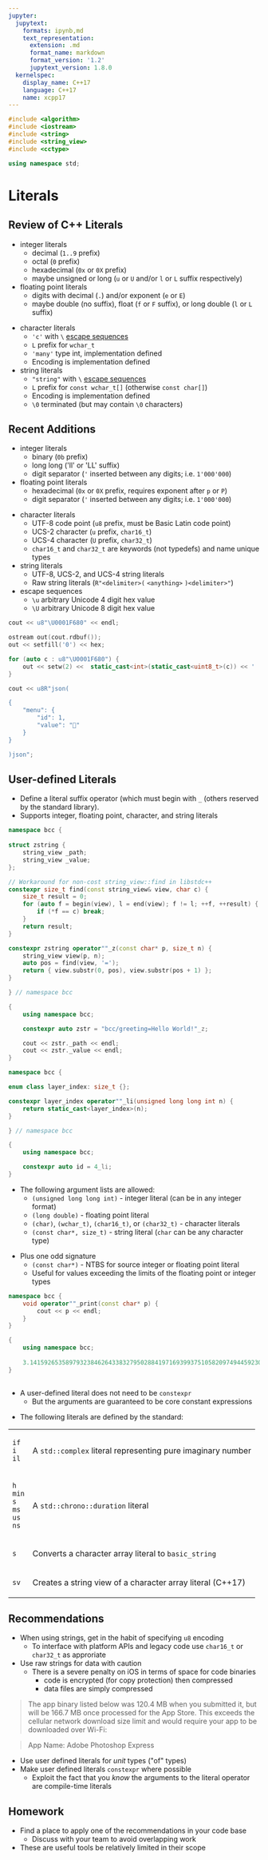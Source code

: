 ```yaml
---
jupyter:
  jupytext:
    formats: ipynb,md
    text_representation:
      extension: .md
      format_name: markdown
      format_version: '1.2'
      jupytext_version: 1.8.0
  kernelspec:
    display_name: C++17
    language: C++17
    name: xcpp17
---
```


```c++ slideshow={"slide_type": "skip"}
#include <algorithm>
#include <iostream>
#include <string>
#include <string_view>
#include <cctype>

using namespace std;
```

<!-- #region slideshow={"slide_type": "slide"} -->
# Literals
<!-- #endregion -->

<!-- #region slideshow={"slide_type": "slide"} -->
## Review of C++ Literals
- integer literals
    - decimal (`1..9` prefix)
    - octal (`0` prefix)
    - hexadecimal (`0x` or `0X` prefix)
    - maybe unsigned or long (`u` or `U` and/or `l` or `L` suffix respectively)
- floating point literals
    - digits with decimal (`.`) and/or exponent (`e` or `E`)
    - maybe double (no suffix), float (`f` or `F` suffix), or long double (`l` or `L` suffix)
<!-- #endregion -->

<!-- #region slideshow={"slide_type": "slide"} -->
- character literals
    - `'c'` with `\` [escape sequences](http://en.cppreference.com/w/cpp/language/escape) 
    - `L` prefix for `wchar_t`
    - `'many'` type int, implementation defined
    - Encoding is implementation defined
- string literals
    - `"string"` with `\` [escape sequences](http://en.cppreference.com/w/cpp/language/escape)
    - `L` prefix for `const wchar_t[]` (otherwise `const char[]`)
    - Encoding is implementation defined
    - `\0` terminated (but may contain `\0` characters)
<!-- #endregion -->

<!-- #region slideshow={"slide_type": "slide"} -->
## Recent Additions
- integer literals
    - binary (`0b` prefix)
    - long long ('ll' or 'LL' suffix)
    - digit separator (`'` inserted between any digits; i.e. `1'000'000`)
- floating point literals
    - hexadecimal (`0x` or `0X` prefix, requires exponent after `p` or `P`)
    - digit separator (`'` inserted between any digits; i.e. `1'000'000`)
<!-- #endregion -->

<!-- #region slideshow={"slide_type": "slide"} -->
- character literals
    - UTF-8 code point (`u8` prefix, must be Basic Latin code point)
    - UCS-2 character (`u` prefix, `char16_t`)
    - UCS-4 character (`U` prefix, `char32_t`)
    - `char16_t` and `char32_t` are keywords (not typedefs) and name unique types
- string literals
    - UTF-8, UCS-2, and UCS-4 string literals
    - Raw string literals (`R"<delimiter>(` `<anything>` `)<delimiter>"`)
- escape sequences
    - `\u` arbitrary Unicode 4 digit hex value
    - `\U` arbitrary Unicode 8 digit hex value
<!-- #endregion -->

```c++ slideshow={"slide_type": "fragment"}
cout << u8"\U0001F680" << endl;
```

```c++ slideshow={"slide_type": "slide"}
ostream out(cout.rdbuf());
out << setfill('0') << hex;

for (auto c : u8"\U0001F680") {
    out << setw(2) <<  static_cast<int>(static_cast<uint8_t>(c)) << ' ';
}
```

```c++ slideshow={"slide_type": "slide"}
cout << u8R"json(

{
    "menu": {
        "id": 1,
        "value": "🚀"
    }
}

)json";
```

<!-- #region slideshow={"slide_type": "slide"} -->
## User-defined Literals
- Define a literal suffix operator (which must begin with `_` (others reserved by the standard library).
- Supports integer, floating point, character, and string literals
<!-- #endregion -->

```c++ slideshow={"slide_type": "fragment"}
namespace bcc {
    
struct zstring {
    string_view _path;
    string_view _value;
};

// Workaround for non-cost string_view::find in libstdc++
constexpr size_t find(const string_view& view, char c) {
    size_t result = 0;
    for (auto f = begin(view), l = end(view); f != l; ++f, ++result) {
        if (*f == c) break;
    }
    return result;
}

constexpr zstring operator""_z(const char* p, size_t n) {
    string_view view(p, n);
    auto pos = find(view, '=');
    return { view.substr(0, pos), view.substr(pos + 1) };
}

} // namespace bcc
```

```c++ slideshow={"slide_type": "slide"}
{
    using namespace bcc;

    constexpr auto zstr = "bcc/greeting=Hello World!"_z;

    cout << zstr._path << endl;
    cout << zstr._value << endl;
}
```

```c++ slideshow={"slide_type": "slide"}
namespace bcc {

enum class layer_index: size_t {};

constexpr layer_index operator""_li(unsigned long long int n) {
    return static_cast<layer_index>(n);
}

} // namespace bcc
```

```c++ slideshow={"slide_type": "fragment"}
{
    using namespace bcc;

    constexpr auto id = 4_li;
}
```

<!-- #region slideshow={"slide_type": "slide"} -->
- The following argument lists are allowed:
    - `(unsigned long long int)` - integer literal (can be in any integer format)
    - `(long double)` - floating point literal
    - `(char)`, `(wchar_t)`, `(char16_t)`, or `(char32_t)` - character literals
    - `(const char*, size_t)` - string literal (`char` can be any character type)
<!-- #endregion -->

<!-- #region slideshow={"slide_type": "fragment"} -->
- Plus one odd signature
    - `(const char*)` - NTBS for source integer or floating point literal
    - Useful for values exceeding the limits of the floating point or integer types
<!-- #endregion -->

```c++ slideshow={"slide_type": "slide"}
namespace bcc {
    void operator""_print(const char* p) {
        cout << p << endl;
    }
}
```

```c++ slideshow={"slide_type": "fragment"}
{
    using namespace bcc;
    
    3.14159265358979323846264338327950288419716939937510582097494459230781640628620899862803482534211706798214808651328230664709384460955058223172535940812848111745028410270193852110555964462294895493038196_print;
}
    
```

<!-- #region slideshow={"slide_type": "slide"} -->
- A user-defined literal does not need to be `constexpr`
    - But the arguments are guaranteed to be core constant expressions
<!-- #endregion -->

<!-- #region slideshow={"slide_type": "slide"} -->
- The following literals are defined by the standard:
<table>
    <tr>
        <td><p align="left">
            <code>if</code><br>
            <code>i</code><br>
            <code>il</code>
        </p></td>
        <td><p align="left">
            A <code>std::complex</code> literal representing pure imaginary number
        </p></td>
    </tr>
    <tr>
        <td><p align="left">
            <code>h</code><br>
            <code>min</code><br>
            <code>s</code><br>
            <code>ms</code><br>
            <code>us</code><br>
            <code>ns</code>
        </p></td>
        <td><p align="left">
            A <code>std::chrono::duration</code> literal
        </p></td>
    </tr>
    <tr>
        <td><p align="left">
            <code>s</code>
        </p></td>
        <td><p align="left">
            Converts a character array literal to <code>basic_string</code>
        </p></td>
    </tr>
    <tr>
        <td><p align="left">
            <code>sv</code>
        </p></td>
        <td><p align="left">
            Creates a string view of a character array literal (C++17)
        </p></td>
    </tr>
</table>
<!-- #endregion -->

<!-- #region slideshow={"slide_type": "slide"} -->
## Recommendations
- When using strings, get in the habit of specifying `u8` encoding
    - To interface with platform APIs and legacy code use `char16_t` or `char32_t` as approriate
- Use raw strings for data with caution
    - There is a severe penalty on iOS in terms of space for code binaries
        - code is encrypted (for copy protection) then compressed
        - data files are simply compressed
        
> The app binary listed below was 120.4 MB when you submitted it, but will be 166.7 MB once processed for the App Store. This exceeds the cellular network download size limit and would require your app to be downloaded over Wi-Fi:

> App Name: Adobe Photoshop Express
<!-- #endregion -->

<!-- #region slideshow={"slide_type": "slide"} -->
- Use user defined literals for _unit_ types ("of" types)
- Make user defined literals `constexpr` where possible
    - Exploit the fact that you _know_ the arguments to the literal operator are compile-time literals
<!-- #endregion -->

<!-- #region slideshow={"slide_type": "slide"} -->
## Homework
- Find a place to apply one of the recommendations in your code base
    - Discuss with your team to avoid overlapping work
- These are useful tools be relatively limited in their scope
<!-- #endregion -->

```c++

```
